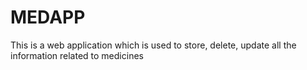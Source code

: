 # MEDAPP
This is a web application which is used to store, delete, update all the information related to medicines

